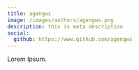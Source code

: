 ```yaml
---
title: agengws
image: /images/authors/agengws.png
description: this is meta description
social:
  github: https://www.github.com/agengws
---
```


Lorem Ipsum.
